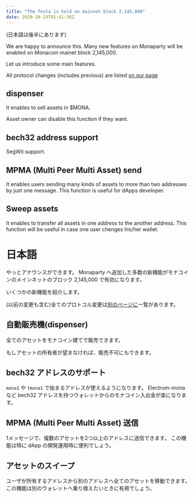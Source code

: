```yaml
---
title: "The festa is held on mainnet block 2,145,000"
date: 2020-10-18T01:41:36Z
---
```


(日本語は後半にあります)

We are happy to announce this.
Many new features on Monaparty will be enabled on Monacoin mainet block 2,145,000.

Let us introduce some main features.

All protocol changes (includes previous) are listed [on our page](/protocol-changes)

## dispenser

It enables to sell assets in $MONA.

Asset owner can disable this function if they want.

## bech32 address support

SegWit support.

## MPMA (Multi Peer Multi Asset) send

It enables users sending many kinds of assets to more than two addresses by just one message.
This function is useful for dApps developer.

## Sweep assets

It enables to transfer all assets in one address to the another address.
This function will be useful in case one user chenges his/her wallet.


# 日本語

やっとアナウンスができます。
Monaparty へ追加した多数の新機能がモナコインのメインネットのブロック 2,145,000  で有効になります。

いくつかの新機能を紹介します。

(以前の変更も含む)全てのプロトコル変更は[別のページに](/protocol-changes)一覧があります。

## 自動販売機(dispenser)

全てのアセットをモナコイン建てで販売できます。

もしアセットの所有者が望まなければ、販売不可にもできます。

## bech32 アドレスのサポート

`mona1` や `tmona1` で始まるアドレスが使えるようになります。
Electrum-mona など bech32 アドレスを持つウォレットからのモナコイン入出金が楽になります。

## MPMA (Multi Peer Multi Asset) 送信

1メッセージで、複数のアセットを2つ以上のアドレスに送信できます。
この機能は特に dApp の開発運用時に便利でしょう。

## アセットのスイープ

ユーザが所有するアドレスから別のアドレスへ全てのアセットを移動できます。
この機能は別のウォレットへ乗り換えたいときに有用でしょう。

